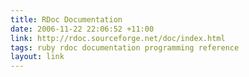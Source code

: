 ```yaml
---
title: RDoc Documentation
date: 2006-11-22 22:06:52 +11:00
link: http://rdoc.sourceforge.net/doc/index.html
tags: ruby rdoc documentation programming reference
layout: link
---
```

